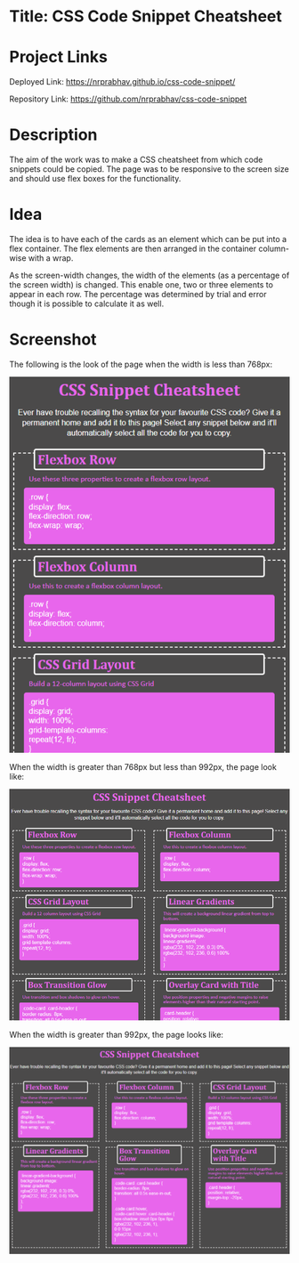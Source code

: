 # Title: CSS Code Snippet Cheatsheet

# Project Links
Deployed Link: https://nrprabhav.github.io/css-code-snippet/

Repository Link: https://github.com/nrprabhav/css-code-snippet

# Description
The aim of the work was to make a CSS cheatsheet from which code snippets could be copied. The page was to be responsive to the screen size and should use flex boxes for the functionality.

# Idea
The idea is to have each of the cards as an element which can be put into a flex container. The flex elements are then arranged in the container column-wise with a wrap.

As the screen-width changes, the width of the elements (as a percentage of the screen width) is changed. This enable one, two or three elements to appear in each row. The percentage was determined by trial and error though it is possible to calculate it as well.

# Screenshot
The following is the look of the page when the width is less than 768px:

![](./assets/images/low-width.PNG)

When the width is greater than 768px but less than 992px, the page look like:

![](./assets/images/medium-width.PNG)

When the width is greater than 992px, the page looks like:

![](./assets/images/high-width.PNG)